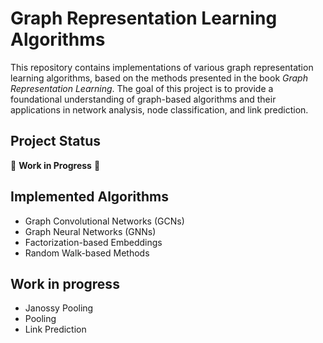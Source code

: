 # Graph Representation Learning Algorithms

This repository contains implementations of various graph representation learning algorithms, based on the methods presented in the book *Graph Representation Learning*. The goal of this project is to provide a foundational understanding of graph-based algorithms and their applications in network analysis, node classification, and link prediction.

## Project Status
🚧 **Work in Progress** 🚧

## Implemented Algorithms
- Graph Convolutional Networks (GCNs)
- Graph Neural Networks (GNNs)
- Factorization-based Embeddings
- Random Walk-based Methods

## Work in progress
- Janossy Pooling
- Pooling
- Link Prediction